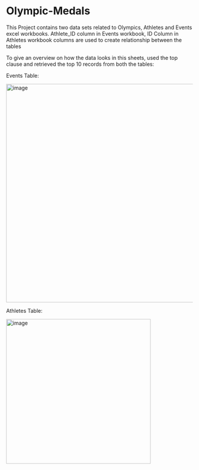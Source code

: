 # Olympic-Medals
This Project contains two data sets related to Olympics,
Athletes and Events excel workbooks.
Athlete_ID column in Events workbook, ID Column in Athletes workbook columns are used to create relationship between the tables

To give an overview on how the data looks in this sheets, used the top clause and retrieved the top 10 records from both the tables:

Events Table:

<img width="589" alt="image" src="https://github.com/Sums1764/Olympic-Medals/assets/150422996/581212ed-726f-46a3-8396-f88c3de6d0e2">

Athletes Table:

<img width="390" alt="image" src="https://github.com/Sums1764/Olympic-Medals/assets/150422996/942f5a37-212b-4ecd-be67-2b18977ba13d">




